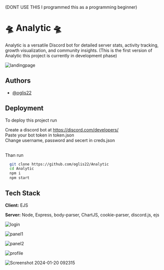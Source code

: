 
(DONT USE THIS I programmed this as a programming beginner)

# 🛸 Analytic 🛸

Analytic is a versatile Discord bot for detailed server stats, activity tracking, growth visualization, and community insights. (This is the first version of Analytic this project is currently in development phase)


![landingpage](https://github.com/oglis22/Analytic/assets/119761510/7be444d3-e5e3-4d3d-b206-6f1d2245b9c1)


## Authors

- [@oglis22](https://www.github.com/oglis22)


## Deployment

To deploy this project run <br>

Create a discord bot at https://discord.com/developers/ <br>
Paste your bot token in token.json <br>
Change username, password and secert in creds.json <br> <br>

Than run

```bash
  git clone https://github.com/oglis22/Analytic
  cd Analytic
  npm i
  npm start
```


## Tech Stack

**Client:** EJS

**Server:** Node, Express, body-parser, ChartJS, cookie-parser, discord.js, ejs


![login](https://github.com/oglis22/Analytic/assets/119761510/c66ba3b4-defd-4c71-b057-3a84f207d80a)

![panel1](https://github.com/oglis22/Analytic/assets/119761510/d57a7755-3336-4ae0-bbec-4196c21ca6f1)


![panel2](https://github.com/oglis22/Analytic/assets/119761510/1df5d4d3-ea81-4688-a02e-a20a25bdc877)


![profile](https://github.com/oglis22/Analytic/assets/119761510/b3ab4d05-3a6e-4dd1-a879-702721923522)


![Screenshot 2024-01-20 092315](https://github.com/oglis22/Analytic/assets/119761510/24b679f1-325c-46b3-a142-e3c3ba00081a)


